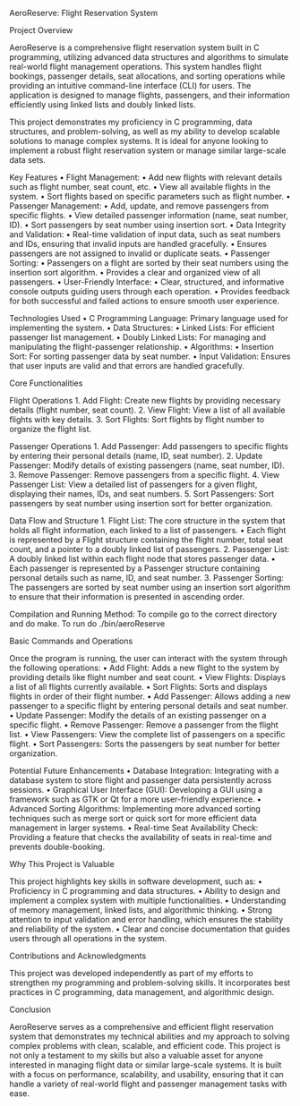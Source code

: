 AeroReserve: Flight Reservation System

Project Overview

AeroReserve is a comprehensive flight reservation system built in C programming, utilizing advanced data structures and algorithms to simulate real-world flight management operations. This system handles flight bookings, passenger details, seat allocations, and sorting operations while providing an intuitive command-line interface (CLI) for users. The application is designed to manage flights, passengers, and their information efficiently using linked lists and doubly linked lists.

This project demonstrates my proficiency in C programming, data structures, and problem-solving, as well as my ability to develop scalable solutions to manage complex systems. It is ideal for anyone looking to implement a robust flight reservation system or manage similar large-scale data sets.

Key Features
	•	Flight Management:
	•	Add new flights with relevant details such as flight number, seat count, etc.
	•	View all available flights in the system.
	•	Sort flights based on specific parameters such as flight number.
	•	Passenger Management:
	•	Add, update, and remove passengers from specific flights.
	•	View detailed passenger information (name, seat number, ID).
	•	Sort passengers by seat number using insertion sort.
	•	Data Integrity and Validation:
	•	Real-time validation of input data, such as seat numbers and IDs, ensuring that invalid inputs are handled gracefully.
	•	Ensures passengers are not assigned to invalid or duplicate seats.
	•	Passenger Sorting:
	•	Passengers on a flight are sorted by their seat numbers using the insertion sort algorithm.
	•	Provides a clear and organized view of all passengers.
	•	User-Friendly Interface:
	•	Clear, structured, and informative console outputs guiding users through each operation.
	•	Provides feedback for both successful and failed actions to ensure smooth user experience.

Technologies Used
	•	C Programming Language: Primary language used for implementing the system.
	•	Data Structures:
	•	Linked Lists: For efficient passenger list management.
	•	Doubly Linked Lists: For managing and manipulating the flight-passenger relationship.
	•	Algorithms:
	•	Insertion Sort: For sorting passenger data by seat number.
	•	Input Validation: Ensures that user inputs are valid and that errors are handled gracefully.

Core Functionalities

Flight Operations
	1.	Add Flight: Create new flights by providing necessary details (flight number, seat count).
	2.	View Flight: View a list of all available flights with key details.
	3.	Sort Flights: Sort flights by flight number to organize the flight list.

Passenger Operations
	1.	Add Passenger: Add passengers to specific flights by entering their personal details (name, ID, seat number).
	2.	Update Passenger: Modify details of existing passengers (name, seat number, ID).
	3.	Remove Passenger: Remove passengers from a specific flight.
	4.	View Passenger List: View a detailed list of passengers for a given flight, displaying their names, IDs, and seat numbers.
	5.	Sort Passengers: Sort passengers by seat number using insertion sort for better organization.

Data Flow and Structure
	1.	Flight List: The core structure in the system that holds all flight information, each linked to a list of passengers.
	•	Each flight is represented by a Flight structure containing the flight number, total seat count, and a pointer to a doubly linked list of passengers.
	2.	Passenger List: A doubly linked list within each flight node that stores passenger data.
	•	Each passenger is represented by a Passenger structure containing personal details such as name, ID, and seat number.
	3.	Passenger Sorting: The passengers are sorted by seat number using an insertion sort algorithm to ensure that their information is presented in ascending order.

Compilation and Running Method:
    To compile go to the correct directory and do make.
    To run do ./bin/aeroReserve

Basic Commands and Operations

Once the program is running, the user can interact with the system through the following operations:
	•	Add Flight: Adds a new flight to the system by providing details like flight number and seat count.
	•	View Flights: Displays a list of all flights currently available.
	•	Sort Flights: Sorts and displays flights in order of their flight number.
	•	Add Passenger: Allows adding a new passenger to a specific flight by entering personal details and seat number.
	•	Update Passenger: Modify the details of an existing passenger on a specific flight.
	•	Remove Passenger: Remove a passenger from the flight list.
	•	View Passengers: View the complete list of passengers on a specific flight.
	•	Sort Passengers: Sorts the passengers by seat number for better organization.

Potential Future Enhancements
	•	Database Integration: Integrating with a database system to store flight and passenger data persistently across sessions.
	•	Graphical User Interface (GUI): Developing a GUI using a framework such as GTK or Qt for a more user-friendly experience.
	•	Advanced Sorting Algorithms: Implementing more advanced sorting techniques such as merge sort or quick sort for more efficient data management in larger systems.
	•	Real-time Seat Availability Check: Providing a feature that checks the availability of seats in real-time and prevents double-booking.

Why This Project is Valuable

This project highlights key skills in software development, such as:
	•	Proficiency in C programming and data structures.
	•	Ability to design and implement a complex system with multiple functionalities.
	•	Understanding of memory management, linked lists, and algorithmic thinking.
	•	Strong attention to input validation and error handling, which ensures the stability and reliability of the system.
	•	Clear and concise documentation that guides users through all operations in the system.

Contributions and Acknowledgments

This project was developed independently as part of my efforts to strengthen my programming and problem-solving skills. It incorporates best practices in C programming, data management, and algorithmic design.


Conclusion

AeroReserve serves as a comprehensive and efficient flight reservation system that demonstrates my technical abilities and my approach to solving complex problems with clean, scalable, and efficient code. This project is not only a testament to my skills but also a valuable asset for anyone interested in managing flight data or similar large-scale systems. It is built with a focus on performance, scalability, and usability, ensuring that it can handle a variety of real-world flight and passenger management tasks with ease.